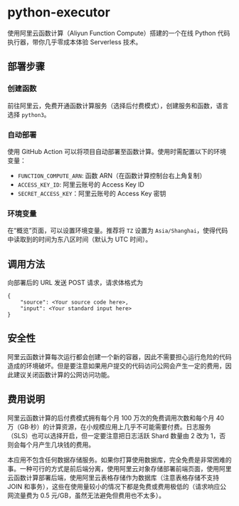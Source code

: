 # python-executor

使用阿里云函数计算（Aliyun Function Compute）搭建的一个在线 Python 代码执行器，带你几乎零成本体验 Serverless 技术。

## 部署步骤

### 创建函数

前往阿里云，免费开通函数计算服务（选择后付费模式），创建服务和函数，语言选择 `python3`。

### 自动部署

使用 GitHub Action 可以将项目自动部署至函数计算。使用时需配置以下的环境变量：

- `FUNCTION_COMPUTE_ARN`: 函数 ARN（在函数计算控制台右上角复制）
- `ACCESS_KEY_ID`: 阿里云账号的 Access Key ID
- `SECRET_ACCESS_KEY`：阿里云账号的 Access Key 密钥

### 环境变量

在“概览”页面，可以设置环境变量。推荐将 `TZ` 设置为 `Asia/Shanghai`，使得代码中读取到的时间为东八区时间（默认为 UTC 时间）。

## 调用方法

向部署后的 URL 发送 POST 请求，请求体格式为
```
{
    "source": <Your source code here>,
    "input": <Your standard input here>
}
```

## 安全性

阿里云函数计算每次运行都会创建一个新的容器，因此不需要担心运行危险的代码造成的环境破坏。但是要注意如果用户提交的代码访问公网会产生一定的费用，因此建议关闭函数计算的公网访问功能。

## 费用说明

阿里云函数计算的后付费模式拥有每个月 100 万次的免费调用次数和每个月 40 万（GB·秒）的计算资源，在小规模应用上几乎不可能需要付费。日志服务（SLS）也可以选择开启，但一定要注意把日志活跃 Shard 数量由 2 改为 1，否则会每个月产生几块钱的费用。

本应用不包含任何数据存储服务。如果你打算使用数据库，完全免费是非常困难的事。一种可行的方式是前后端分离，使用阿里云对象存储部署前端页面，使用阿里云函数计算部署后端，使用阿里云表格存储作为数据库（注意表格存储不支持 JOIN 和事务），这些在使用量较小的情况下都是免费或费用极低的（请求响应公网流量费为 0.5 元/GB，虽然无法避免但费用也不太多）。
